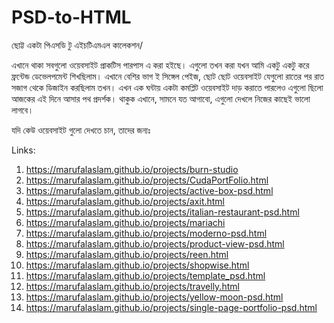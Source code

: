 # PSD-to-HTML
ছোট্ট একটা পিএসডি টু এইচটিএমএল কালেকশন/

এখানে থাকা সবগুলো ওয়েবসাইট প্রাকটিস পারপাস এ করা হইছে। এগুলো তখন করা যখন আমি একটু একটু করে ফ্রন্টেন্ড ডেভেলপমেন্ট শিখছিলাম। এখানে বেশির ভাগ ই সিঙ্গেল পেইজ, ছোট ছোট ওয়েবসাইট যেগুলো রাতের পর রাত সজাগ থেকে ডিজাইন করছিলাম তখন। এখন এক ঘন্টায় একটা কমপ্লিট ওয়েবসাইট দাড় করাতে পারলেও এগুলো ছিলো আজকের এই দিনে আসার পথ প্রদর্শক। থাকুক এখানে, সামনে যত আগাবো, এগুলো দেখলে নিজের কাছেই ভালো লাগবে। 

যদি কেউ ওয়েবসাইট গুলো দেখতে চান, তাদের জন্যঃ

Links:

1. https://marufalaslam.github.io/projects/burn-studio <br>
2. https://marufalaslam.github.io/projects/CudaPortFolio.html <br>
3. https://marufalaslam.github.io/projects/active-box-psd.html <br>
4. https://marufalaslam.github.io/projects/axit.html <br>
5. https://marufalaslam.github.io/projects/italian-restaurant-psd.html <br>
6. https://marufalaslam.github.io/projects/mariachi <br>
7. https://marufalaslam.github.io/projects/moderno-psd.html <br>
8. https://marufalaslam.github.io/projects/product-view-psd.html <br>
9. https://marufalaslam.github.io/projects/reen.html <br>
10. https://marufalaslam.github.io/projects/shopwise.html <br>
11. https://marufalaslam.github.io/projects/template_psd.html <br>
12. https://marufalaslam.github.io/projects/travelly.html <br>
13. https://marufalaslam.github.io/projects/yellow-moon-psd.html
14. https://marufalaslam.github.io/projects/single-page-portfolio-psd.html
